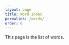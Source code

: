 ```yaml
---
layout: page
title: Word Index
permalink: /words/
order: 6
---
```


This page is the list of words.
